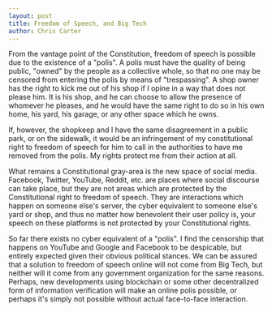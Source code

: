 ```yaml
---
layout: post
title: Freedom of Speech, and Big Tech
author: Chris Carter
---
```


From the vantage point of the Constitution, freedom of speech is possible due to the existence of a "polis". A polis must have the quality of being public, "owned" by the people as a collective whole, so that no one may be censored from entering the polis by means of "trespassing". A shop owner has the right to kick me out of his shop if I opine in a way that does not please him. It is his shop, and he can choose to allow the presence of whomever he pleases, and he would have the same right to do so in his own home, his yard, his garage, or any other space which he owns.



If, however, the shopkeep and I have the same disagreement in a public park, or on the sidewalk, it would be an infringement of my constitutional right to freedom of speech for him to call in the authorities to have me removed from the polis. My rights protect me from their action at all.



What remains a Constitutional gray-area is the new space of social media. Facebook, Twitter, YouTube, Reddit, etc. are places where social discourse can take place, but they are not areas which are protected by the Constitutional right to freedom of speech. They are interactions which happen on someone else's server, the cyber equivalent to someone else's yard or shop, and thus no matter how benevolent their user policy is, your speech on these platforms is not protected by your Constitutional rights.



So far there exists no cyber equivalent of a "polis". I find the censorship that happens on YouTube and Google and Facebook to be despicable, but entirely expected given their obvious political stances. We can be assured that a solution to freedom of speech online will not come from Big Tech, but neither will it come from any government organization for the same reasons. Perhaps, new developments using blockchain or some other decentralized form of information verification will make an online polis possible, or perhaps it's simply not possible without actual face-to-face interaction.
